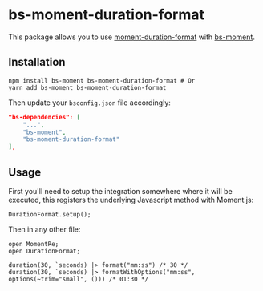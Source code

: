 # bs-moment-duration-format

This package allows you to use [moment-duration-format](https://github.com/jsmreese/moment-duration-format) with [bs-moment](https://github.com/reasonml-community/bs-moment).

## Installation

```
npm install bs-moment bs-moment-duration-format # Or
yarn add bs-moment bs-moment-duration-format
```

Then update your `bsconfig.json` file accordingly:

```json
"bs-dependencies": [
    "...",
    "bs-moment",
    "bs-moment-duration-format"
],
```

## Usage

First you'll need to setup the integration somewhere where it will be executed, this registers the underlying Javascript method with Moment.js:

```reason
DurationFormat.setup();
```

Then in any other file:

```reason
open MomentRe;
open DurationFormat;

duration(30, `seconds) |> format("mm:ss") /* 30 */
duration(30, `seconds) |> formatWithOptions("mm:ss", options(~trim="small", ())) /* 01:30 */
```
